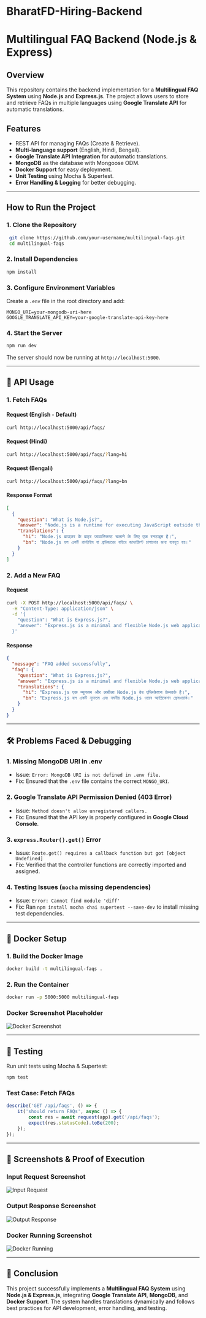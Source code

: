 # BharatFD-Hiring-Backend
# Multilingual FAQ Backend (Node.js & Express)

## Overview
This repository contains the backend implementation for a **Multilingual FAQ System** using **Node.js** and **Express.js**. The project allows users to store and retrieve FAQs in multiple languages using **Google Translate API** for automatic translations.

## Features
- REST API for managing FAQs (Create & Retrieve).
- **Multi-language support** (English, Hindi, Bengali).
- **Google Translate API Integration** for automatic translations.
- **MongoDB** as the database with Mongoose ODM.
- **Docker Support** for easy deployment.
- **Unit Testing** using Mocha & Supertest.
- **Error Handling & Logging** for better debugging.

---

## How to Run the Project
### **1. Clone the Repository**
```bash
 git clone https://github.com/your-username/multilingual-faqs.git
 cd multilingual-faqs
```

### **2. Install Dependencies**
```bash
npm install
```

### **3. Configure Environment Variables**
Create a `.env` file in the root directory and add:
```env
MONGO_URI=your-mongodb-uri-here
GOOGLE_TRANSLATE_API_KEY=your-google-translate-api-key-here
```

### **4. Start the Server**
```bash
npm run dev
```

The server should now be running at `http://localhost:5000`.

---

## 📌 API Usage
### **1. Fetch FAQs**
#### Request (English - Default)
```bash
curl http://localhost:5000/api/faqs/
```
#### Request (Hindi)
```bash
curl http://localhost:5000/api/faqs/?lang=hi
```
#### Request (Bengali)
```bash
curl http://localhost:5000/api/faqs/?lang=bn
```
#### Response Format
```json
[
  {
    "question": "What is Node.js?",
    "answer": "Node.js is a runtime for executing JavaScript outside the browser.",
    "translations": {
      "hi": "Node.js ब्राउज़र के बाहर जावास्क्रिप्ट चलाने के लिए एक रनटाइम है।",
      "bn": "Node.js হল একটি রানটাইম যা ব্রাউজারের বাইরে জাভাস্ক্রিপ্ট চালানোর জন্য ব্যবহৃত হয়।"
    }
  }
]
```

### **2. Add a New FAQ**
#### Request
```bash
curl -X POST http://localhost:5000/api/faqs/ \
  -H "Content-Type: application/json" \
  -d '{
    "question": "What is Express.js?",
    "answer": "Express.js is a minimal and flexible Node.js web application framework."
  }'
```
#### Response
```json
{
  "message": "FAQ added successfully",
  "faq": {
    "question": "What is Express.js?",
    "answer": "Express.js is a minimal and flexible Node.js web application framework.",
    "translations": {
      "hi": "Express.js एक न्यूनतम और लचीला Node.js वेब एप्लिकेशन फ्रेमवर्क है।",
      "bn": "Express.js হল একটি ন্যূনতম এবং নমনীয় Node.js ওয়েব অ্যাপ্লিকেশন ফ্রেমওয়ার্ক।"
    }
  }
}
```

---

## 🛠 Problems Faced & Debugging

### **1. Missing MongoDB URI in .env**
- Issue: `Error: MongoDB URI is not defined in .env file.`
- Fix: Ensured that the `.env` file contains the correct `MONGO_URI`.

### **2. Google Translate API Permission Denied (403 Error)**
- Issue: `Method doesn't allow unregistered callers.`
- Fix: Ensured that the API key is properly configured in **Google Cloud Console**.

### **3. `express.Router().get()` Error**
- Issue: `Route.get() requires a callback function but got [object Undefined]`
- Fix: Verified that the controller functions are correctly imported and assigned.

### **4. Testing Issues (`mocha` missing dependencies)**
- Issue: `Error: Cannot find module 'diff'`
- Fix: Ran `npm install mocha chai supertest --save-dev` to install missing test dependencies.

---

## 🐳 Docker Setup
### **1. Build the Docker Image**
```bash
docker build -t multilingual-faqs .
```
### **2. Run the Container**
```bash
docker run -p 5000:5000 multilingual-faqs
```
### **Docker Screenshot Placeholder**
![Docker Screenshot](screenshots\docker.png)

---

## 🧪 Testing
Run unit tests using Mocha & Supertest:
```bash
npm test
```

### **Test Case: Fetch FAQs**
```javascript
describe('GET /api/faqs', () => {
    it('should return FAQs', async () => {
        const res = await request(app).get('/api/faqs');
        expect(res.statusCode).toBe(200);
    });
});
```
<!-- 
### **Test Results Placeholder**
![Test Results Screenshot](placeholder-for-test-results.png) -->

---

## 📌 Screenshots & Proof of Execution
### **Input Request Screenshot**
![Input Request](screenshots\input.png)

### **Output Response Screenshot**
![Output Response](screenshots\output.pngg)

### **Docker Running Screenshot**
![Docker Running](screenshots\docker.pngg)

---

## 📝 Conclusion
This project successfully implements a **Multilingual FAQ System** using **Node.js & Express.js**, integrating **Google Translate API**, **MongoDB**, and **Docker Support**. The system handles translations dynamically and follows best practices for API development, error handling, and testing.



